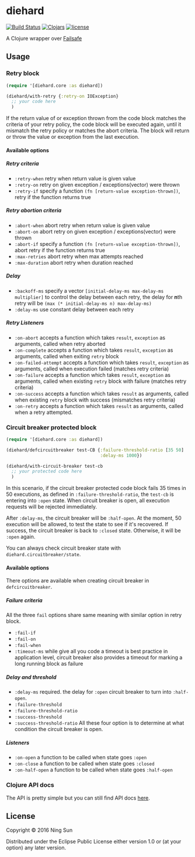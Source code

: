# diehard

[![Build
Status](https://travis-ci.org/sunng87/diehard.svg?branch=master)](https://travis-ci.org/sunng87/diehard)
[![Clojars](https://img.shields.io/clojars/v/diehard.svg?maxAge=2592000)]()
[![license](https://img.shields.io/github/license/sunng87/diehard.svg?maxAge=2592000)]()

A Clojure wrapper over [Failsafe](https://github.com/jhalterman/failsafe)

## Usage

### Retry block

```clojure
(require '[diehard.core :as diehard])

(diehard/with-retry {:retry-on IOException}
  ;; your code here
  )

```

If the return value of or exception thrown from the code block matches
the criteria of your retry policy, the code block will be executed
again, until it mismatch the retry policy or matches the abort
criteria. The block will return or throw the value or exception from
the last execution.

#### Available options

##### Retry criteria

* `:retry-when` retry when return value is given value
* `:retry-on` retry on given exception / exceptions(vector) were thrown
* `:retry-if` specify a function `(fn [return-value
  exception-thrown])`, retry if the function returns true

##### Retry abortion criteria

* `:abort-when` abort retry when return value is given value
* `:abort-on` abort retry on given exception / exceptions(vector) were
  thrown
* `:abort-if` specify a function `(fn [return-value
  exception-thrown])`, abort retry if the function returns true
* `:max-retries` abort retry when max attempts reached
* `:max-duration` abort retry when duration reached

##### Delay

* `:backoff-ms` specify a vector `[initial-delay-ms max-delay-ms
  multiplier]` to control the delay between each retry, the delay for
  **n**th retry will be `(max (* initial-delay-ms n) max-delay-ms)`
* `:delay-ms` use constant delay between each retry

##### Retry Listeners

* `:on-abort` accepts a function which takes `result`, `exception` as
  arguments, called when retry aborted
* `:on-complete` accepts a function which takes `result`, `exception` as
  arguments, called when exiting `retry` block
* `:on-failed-attempt` accepts a function which takes `result`,
  `exception` as arguments, called when execution failed (matches
  retry criteria)
* `:on-failure` accepts a function which takes `result`,
  `exception` as arguments, called when existing `retry` block with
  failure (matches retry criteria)
* `:on-success` accepts a function which takes `result` as arguments,
  called when existing `retry` block with success (mismatches retry
  criteria)
* `:on-retry` accepts a function which takes `result` as arguments,
  called when a retry attempted.

### Circuit breaker protected block

```clj
(require '[diehard.core :as diehard])

(diehard/defcircuitbreaker test-CB {:failure-threshold-ratio [35 50]
                                    :delay-ms 1000})

(diehard/with-circuit-breaker test-cb
  ;; your protected code here
  )
```

In this scenario, if the circuit breaker protected code block fails 35
times in 50 executions, as defined in `:failure-threshold-ratio`, the
`test-cb` is entering into `:open` state. When circuit breaker is
open, all execution requests will be rejected immediately.

After `:delay-ms`, the circuit breaker will be `:half-open`. At the
moment, 50 execution will be allowed, to test the state to see if it's
recovered. If success, the circuit breaker is back to `:closed`
state. Otherwise, it will be `:open` again.

You can always check circuit breaker state with
`diehard.circuitbreaker/state`.


#### Available options

There options are available when creating circuit breaker in
`defcircuitbreaker`.

##### Failure criteria

All the three `fail` options share same meaning with similar option in
retry block.

* `:fail-if`
* `:fail-on`
* `:fail-when`
* `:timeout-ms` while give all you code a timeout is best practice in
  application level, circuit breaker also provides a timeout for
  marking a long running block as failure


##### Delay and threshold

* `:delay-ms` required. the delay for `:open` circuit breaker to turn
  into `:half-open`.
* `:failure-threshold`
* `:failure-threshold-ratio`
* `:success-threshold`
* `:success-threshold-ratio` All these four option is to determine at
  what condition the circuit breaker is open.

##### Listeners

* `:on-open` a function to be called when state goes `:open`
* `:on-close` a function to be called when state goes `:closed`
* `:on-half-open` a function to be called when state goes `:half-open`

### Clojure API docs

The API is pretty simple but you can still find API docs
[here](https://sunng87.github.io/diehard).

## License

Copyright © 2016 Ning Sun

Distributed under the Eclipse Public License either version 1.0 or (at
your option) any later version.
